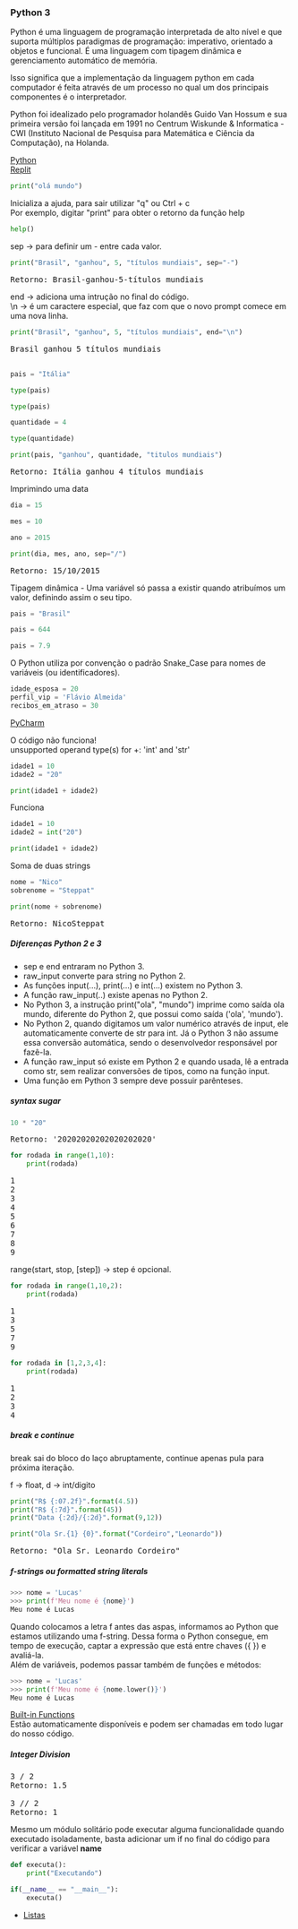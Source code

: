 ### Python 3

Python é uma linguagem de programação interpretada de alto nível e que suporta múltiplos paradigmas de programação: imperativo, orientado a objetos e funcional. É uma linguagem com tipagem dinâmica e gerenciamento automático de memória.

Isso significa que a implementação da linguagem python em cada computador é feita através de um processo no qual um dos principais componentes é o interpretador.

Python foi idealizado pelo programador holandês Guido Van Hossum e sua primeira versão foi lançada em 1991 no Centrum Wiskunde & Informatica - CWI (Instituto Nacional de Pesquisa para Matemática e Ciência da Computação), na Holanda.

[Python](https://www.python.org/) <br>
[Replit](https://replit.com/languages/python3)

```python
print("olá mundo")
```

Inicializa a ajuda, para sair utilizar "q" ou Ctrl + c <br>
Por exemplo, digitar "print" para obter o retorno da função help
```python
help()
```

sep -> para definir um - entre cada valor.
```python
print("Brasil", "ganhou", 5, "títulos mundiais", sep="-")
```
<pre>Retorno: Brasil-ganhou-5-títulos mundiais</pre>

end -> adiciona uma intrução no final do código. <br>
\n -> é um caractere especial, que faz com que o novo prompt comece em uma nova linha.
```python
print("Brasil", "ganhou", 5, "títulos mundiais", end="\n")
```
<pre>
Brasil ganhou 5 títulos mundiais

</pre>

```python
pais = "Itália"
```

```python
type(pais)
```

```python
type(pais)
```

```python
quantidade = 4
```

```python
type(quantidade)
```

```python
print(pais, "ganhou", quantidade, "titulos mundiais")
```
<pre>Retorno: Itália ganhou 4 títulos mundiais</pre>

Imprimindo uma data
```python
dia = 15
```
```python
mes = 10
```
```python
ano = 2015
```
```python
print(dia, mes, ano, sep="/")
```
<pre>Retorno: 15/10/2015</pre>

Tipagem dinâmica - Uma variável só passa a existir quando atribuímos um valor, definindo assim o seu tipo.
```python
pais = "Brasil"
```
```python
pais = 644
```
```python
pais = 7.9
```

O Python utiliza por convenção o padrão Snake_Case para nomes de variáveis (ou identificadores).
```python
idade_esposa = 20
perfil_vip = 'Flávio Almeida'
recibos_em_atraso = 30
```

[PyCharm](https://www.jetbrains.com/pt-br/pycharm/download/#section=windows)

O código não funciona! <br>
unsupported operand type(s) for +: 'int' and 'str'
```python
idade1 = 10
idade2 = "20"

print(idade1 + idade2)
```

Funciona
```python
idade1 = 10
idade2 = int("20")

print(idade1 + idade2)
```

Soma de duas strings
```python
nome = "Nico"
sobrenome = "Steppat"

print(nome + sobrenome)
```
<pre>Retorno: NicoSteppat</pre>

##### Diferenças Python 2 e 3
- sep e end entraram no Python 3. <br>
- raw_input converte para string no Python 2. <br>
- As funções input(...), print(...) e int(...) existem no Python 3. <br>
- A função raw_input(..) existe apenas no Python 2. <br>
- No Python 3, a instrução print("ola", "mundo") imprime como saída ola mundo, diferente do Python 2, que possui como saída ('ola', 'mundo'). <br>
- No Python 2, quando digitamos um valor numérico através de input, ele automaticamente converte de str para int. Já o Python 3 não assume essa conversão automática, sendo o desenvolvedor responsável por fazê-la. <br>
- A função raw_input só existe em Python 2 e quando usada, lê a entrada como str, sem realizar conversões de tipos, como na função input. <br>
- Uma função em Python 3 sempre deve possuir parênteses.

##### syntax sugar
```python
10 * "20"
```
<pre>Retorno: '20202020202020202020'</pre>

```python
for rodada in range(1,10):
    print(rodada)
```
<pre>
1
2
3
4
5
6
7
8
9
</pre>

range(start, stop, [step]) -> step é opcional.
```python
for rodada in range(1,10,2):
    print(rodada)
```
<pre>
1
3
5
7
9
</pre>

```python
for rodada in [1,2,3,4]:
    print(rodada)
```
<pre>
1
2
3
4
</pre>

##### break e continue
break sai do bloco do laço abruptamente, continue apenas pula para próxima iteração.

f -> float, d -> int/digito
```python
print("R$ {:07.2f}".format(4.5))
print("R$ {:7d}".format(45))
print("Data {:2d}/{:2d}".format(9,12))
```

```python
print("Ola Sr.{1} {0}".format("Cordeiro","Leonardo"))
```
<pre>Retorno: "Ola Sr. Leonardo Cordeiro"</pre>

##### f-strings ou formatted string literals
```python
>>> nome = 'Lucas'
>>> print(f'Meu nome é {nome}')
Meu nome é Lucas
```

Quando colocamos a letra f antes das aspas, informamos ao Python que estamos utilizando uma f-string. Dessa forma o Python consegue, em tempo de execução, captar a expressão que está entre chaves ({ }) e avaliá-la. <br>
Além de variáveis, podemos passar também de funções e métodos:
```python
>>> nome = 'Lucas'
>>> print(f'Meu nome é {nome.lower()}')
Meu nome é Lucas
```

[Built-in Functions](https://docs.python.org/3/library/functions.html) <br>
Estão automaticamente disponíveis e podem ser chamadas em todo lugar do nosso código.

##### Integer Division
<pre>
3 / 2
Retorno: 1.5

3 // 2
Retorno: 1
</pre>

Mesmo um módulo solitário pode executar alguma funcionalidade quando executado isoladamente, basta adicionar um if no final do código para verificar a variável __name__
```python
def executa():
    print("Executando")

if(__name__ == "__main__"):
    executa()
```


* [Listas](https://docs.python.org/pt-br/3/tutorial/datastructures.html)
